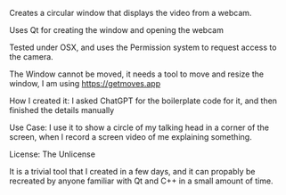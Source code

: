 Creates a circular window that displays the video from a webcam.

Uses Qt for creating the window and opening the webcam

Tested under OSX, and uses the Permission system to request access to the
camera.

The Window cannot be moved, it needs a tool to move and resize the window, I 
am using https://getmoves.app

How I created it: I asked ChatGPT for the boilerplate code for it, and then
finished the details manually

Use Case: I use it to show a circle of my talking head in a corner of the
screen, when I record a screen video of me explaining something.

License: The Unlicense

It is a trivial tool that I created in a few days, and it can propably be
recreated by anyone familiar with Qt and C++ in a small amount of time.
